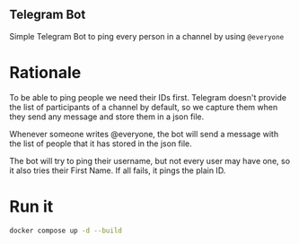 Telegram Bot
---

Simple Telegram Bot to ping every person in a channel by using `@everyone`

# Rationale

To be able to ping people we need their IDs first. Telegram doesn't provide the list of participants of a channel by default, so we capture them when they send any message and store them in a json file.

Whenever someone writes @everyone, the bot will send a message with the list of people that it has stored in the json file.

The bot will try to ping their username, but not every user may have one, so it also tries their First Name. If all fails, it pings the plain ID.

# Run it

```bash
docker compose up -d --build
```
